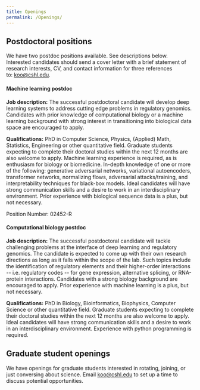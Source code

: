 ```yaml
---
title: Openings
permalink: /Openings/
---
```


## Postdoctoral positions

We have two postdoc positions available. See descriptions below. Interested candidates should send a cover letter with a brief statement of research interests, CV, and contact information for three references to: koo@cshl.edu. 


#### Machine learning postdoc 

<b>Job description:</b> The successful postdoctoral candidate will develop deep learning systems to address cutting edge problems in regulatory genomics. Candidates with prior knowledge of computational biology or a machine learning background with strong interest in transitioning into biological data space are encouraged to apply.  


<b>Qualifications:</b> PhD in Computer Science, Physics, (Applied) Math, Statistics, Engineering or other quantitative field. Graduate students expecting to complete their doctoral studies within the next 12 months are also welcome to apply. Machine learning experience is required, as is enthusiasm for biology or biomedicine. In-depth knowledge of one or more of the following: generative adversarial networks, variational autoencoders, transformer networks, normalizing flows, adversarial attacks/training, and interpretability techniques for black-box models. Ideal candidates will have strong communication skills and a desire to work in an interdisciplinary environment. Prior experience with biological sequence data is a plus, but not necessary.

Position Number: 02452-R


#### Computational biology postdoc


<b>Job description:</b> The successful postdoctoral candidate will tackle challenging problems at the interface of deep learning and regulatory genomics. The candidate is expected to come up with their own research directions as long as it falls within the scope of the lab. Such topics include the identification of regulatory elements and their higher-order interactions -- i.e. regulatory codes -- for gene expression, alternative splicing, or RNA-protein interactions. Candidates with a strong biology background are encouraged to apply. Prior experience with machine learning is a plus, but not necessary. 

<b>Qualifications:</b> PhD in Biology, Bioinformatics, Biophysics, Computer Science or other quantitative field. Graduate students expecting to complete their doctoral studies within the next 12 months are also welcome to apply. Ideal candidates will have strong communication skills and a desire to work in an interdisciplinary environment. Experience with python programming is required.



## Graduate student openings

We have openings for graduate students interested in rotating, joining, or just conversing about science. Email koo@cshl.edu to set up a time to discuss potential opportunities.


&nbsp;
&nbsp;
&nbsp;
&nbsp;
&nbsp;
&nbsp;
&nbsp;
&nbsp;
&nbsp;
&nbsp;
&nbsp;
&nbsp;
&nbsp;
&nbsp;
&nbsp;
&nbsp;
&nbsp;
&nbsp;
&nbsp;
&nbsp;
&nbsp;
&nbsp;
&nbsp;
&nbsp;











